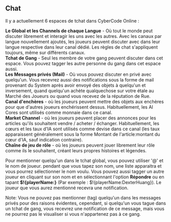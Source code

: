 ## Chat

Il y a actuellement 6 espaces de tchat dans CyberCode Online :  

**Le Global et les Channels de chaque Langue** - Où tout le monde peut discuter librement et interagir les uns avec les autres. Avec les canaux par langue nouvellement ajoutés, les joueurs peuvent discuter avec dans leur langue respective dans leur canal dédié. Les règles de chat s'appliquent toujours, même sur différents canaux.  
**Tchat de Gang** - Seul les membre de votre gang peuvent discuter dans cet espace. Vous pouvez tagger les autre personne du gang dans cet espace aussi.  
**Les Messages privés (Mail)** - Où vous pouvez discuter en privé avec quelqu'un. Vous recevrez aussi des notifications sous la forme de mail provenant du System après avoir envoyé des objets à quelqu'un et inversement, quand quelqu'un achète qualquechose sur votre étale au Marché des Joueurs ou quand vous recevez de la réputation de Rue.  
**Canal d'enchères** - où les joueurs peuvent mettre des objets aux enchères pour que d'autres joueurs enchérissent dessus. Habituellement, les AI Cores sont utilisés comme monnaie dans ce canal.  
**Market Channel** - où les joueurs peuvent placer des annonces pour les articles qu'ils souhaitent vendre / acheter / échanger. Habituellement, les cœurs et les taux d'IA sont utilisés comme devise dans ce canal (les taux apparaissent généralement sous la forme Montant de l'article:montant du cœur d'IA, sauf indication contraire).  
**Chaîne de jeu de rôle** - où les joueurs peuvent jouer librement leur rôle comme ils le souhaitent, créant leurs propres histoires et légendes.  

Pour mentionner quelqu'un dans le tchat global, vous pouvez utiliser '@' et le nom de joueur. pendant que vous tapez son nom, une liste apparaitra et vous pourrez sélectionner le nom voulu. Vous pouvez aussi tagger un autre joueur en cliquant sur son nom et en sélectionnant l'option **Répondre** ou en tapant **$!{playerName:}** (Par exemple : $!{playerName:DexterHuang}). Le joueur que vous aurez mentionné recevra une notification. 

Note: Vous ne pouvez pas mentionner (tag) quelqu'un dans les messages privés pour des raisons évidentes, cependant, si quelqu'un vous tague dans un tchat de gang, vous recevrez une notification de ce message, mais vous ne pourrez pas le visualiser si vous n'appartenez pas à ce gang.  
